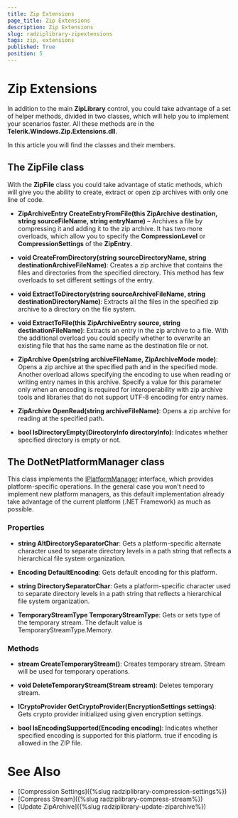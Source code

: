 ```yaml
---
title: Zip Extensions
page_title: Zip Extensions
description: Zip Extensions
slug: radziplibrary-zipextensions
tags: zip, extensions
published: True
position: 5
---
```


# Zip Extensions

In addition to the main __ZipLibrary__ control, you could take advantage of a set of helper methods, divided in two classes, which will help you to implement your scenarios faster. All these methods are in the __Telerik.Windows.Zip.Extensions.dll__. 


In this article you will find the classes and their members.


## The ZipFile class

With the __ZipFile__ class you could take advantage of static methods, which will give you the ability to create, extract or open zip archives with only one line of code.

* __ZipArchiveEntry CreateEntryFromFile(this ZipArchive destination, string sourceFileName, string entryName)__ – Archives a file by compressing it and adding it to the zip archive. It has two more overloads, which allow you to specify the __CompressionLevel__ or __CompressionSettings__ of the __ZipEntry__.

* __void CreateFromDirectory(string sourceDirectoryName, string destinationArchiveFileName)__: Creates a zip archive that contains the files and directories from the specified directory. This method has few overloads to set different settings of the entry.
    
* __void ExtractToDirectory(string sourceArchiveFileName, string destinationDirectoryName)__: Extracts all the files in the specified zip archive to a directory on the file system.


* __void ExtractToFile(this ZipArchiveEntry source, string destinationFileName)__: Extracts an entry in the zip archive to a file. With the additional overload you could specify whether to overwrite an existing file that has the same name as the destination file or not.

* __ZipArchive Open(string archiveFileName, ZipArchiveMode mode)__: Opens a zip archive at the specified path and in the specified mode. Another overload allows specifying the encoding to use when reading or writing entry names in this archive. Specify a value for this parameter only when an encoding is required for interoperability with zip archive tools and libraries that do not support UTF-8 encoding for entry names.

* __ZipArchive OpenRead(string archiveFileName)__: Opens a zip archive for reading at the specified path. 

* __bool IsDirectoryEmpty(DirectoryInfo directoryInfo)__: Indicates whether specified directory is empty or not. 


## The DotNetPlatformManager class

This class implements the [IPlatformManager](http://docs.telerik.com/devtools/silverlight/api/html/T_Telerik_Windows_Zip_IPlatformManager.htm) interface, which provides platform-specific operations. In the general case you won't need to implement new platform managers, as this default implementation already take advantage of the current platform (.NET Framework) as much as possible.

### Properties

* __string AltDirectorySeparatorChar__: Gets a platform-specific alternate character used to separate directory levels in a path string that reflects a hierarchical file system organization.

* __Encoding DefaultEncoding__: Gets default encoding for this platform.

* __string DirectorySeparatorChar__: Gets a platform-specific character used to separate directory levels in a path string that reflects a hierarchical file system organization.

* __TemporaryStreamType TemporaryStreamType__: Gets or sets type of the temporary stream. The default value is TemporaryStreamType.Memory.


### Methods

* __stream CreateTemporaryStream()__: Creates temporary stream. Stream will be used for temporary operations.

* __void DeleteTemporaryStream(Stream stream)__: Deletes temporary stream.

* __ICryptoProvider GetCryptoProvider(EncryptionSettings settings)__: Gets crypto provider initialized using given encryption settings.

* __bool IsEncodingSupported(Encoding encoding)__: Indicates whether specified encoding is supported for this platform. <returns>true if encoding is allowed in the ZIP file.


# See Also

* [Compression Settings]({%slug radziplibrary-compression-settings%})
* [Compress Stream]({%slug radziplibrary-compress-stream%})
* [Update ZipArchive]({%slug radziplibrary-update-ziparchive%})

